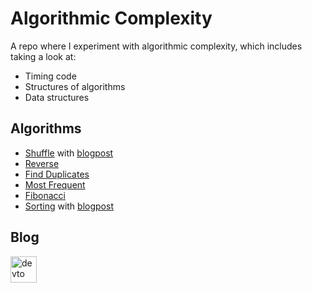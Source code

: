 # Algorithmic Complexity

A repo where I experiment with algorithmic complexity, which includes taking a look at:
- Timing code
- Structures of algorithms
- Data structures

## Algorithms

- [Shuffle](shuffle.md) with [blogpost](https://dev.to/hyan18/algorithmic-complexity-shuffle-4nah)
- [Reverse](https://github.com/Hyan18/algorithmic-complexity/tree/master/reverse)
- [Find Duplicates](https://github.com/Hyan18/algorithmic-complexity/tree/master/find-duplicates)
- [Most Frequent](https://github.com/Hyan18/algorithmic-complexity/tree/master/most-frequent)
- [Fibonacci](https://github.com/Hyan18/algorithmic-complexity/tree/master/fibonacci)
- [Sorting](https://github.com/Hyan18/algorithmic-complexity/tree/master/sorting) with [blogpost](https://dev.to/hyan18/sorting-algorithms-4851)

## Blog

<a href="https://dev.to/hyan18">
<img src="https://cdn4.iconfinder.com/data/icons/logos-and-brands-1/512/84_Dev_logo_logos-512.png" alt="devto" height="42" width="42"></a>
